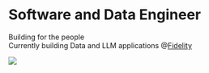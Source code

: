 # Software and Data Engineer
Building for the people  
Currently building Data and LLM applications @[Fidelity](https://www.linkedin.com/company/fidelity-investments/)

![](https://komarev.com/ghpvc/?username=Emad-Eldin-G) 
